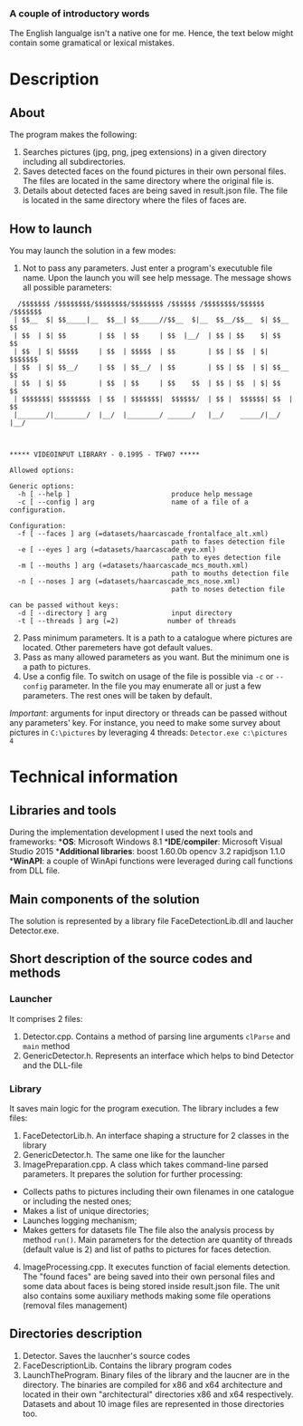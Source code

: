 
### A couple of introductory words
The English langualge isn't a native one for me. Hence, the text below might contain some gramatical or lexical mistakes.

# Description
## About
The program makes the following:
1. Searches pictures (jpg, png, jpeg extensions) in a given directory including all subdirectories. 
2. Saves detected faces on the found pictures in their own personal files. The files are located in the same directory where the 
original file is.
3. Details about detected faces are being saved in result.json file. The file is located in the same directory where the files 
of faces are.

## How to launch
You may launch the solution in a few modes:
1. Not to pass any parameters. Just enter a program's executuble file name. Upon the launch you will see help message. The message shows 
all possible parameters:

```C:\Users\Ruslan\Source\Repos\facedetector\LaunchTheProgram\x64>Detector.exe
  /$$$$$$$ /$$$$$$$$/$$$$$$$$/$$$$$$$$ /$$$$$$ /$$$$$$$$/$$$$$$ /$$$$$$$
 | $$__  $| $$_____|__  $$__| $$_____//$$__  $|__  $$__/$$__  $| $$__  $$
 | $$  | $| $$        | $$  | $$     | $$  |__/  | $$ | $$    $| $$    $$
 | $$  | $| $$$$$     | $$  | $$$$$  | $$        | $$ | $$  | $| $$$$$$$
 | $$  | $| $$__/     | $$  | $$__/  | $$        | $$ | $$  | $| $$__  $$
 | $$  | $| $$        | $$  | $$     | $$    $$  | $$ | $$  | $| $$    $$
 | $$$$$$$| $$$$$$$$  | $$  | $$$$$$$|  $$$$$$/  | $$ |  $$$$$$| $$  | $$
 |_______/|________/  |__/  |________/ ______/   |__/    _____/|__/  |__/



***** VIDEOINPUT LIBRARY - 0.1995 - TFW07 *****

Allowed options:

Generic options:
  -h [ --help ]                         produce help message
  -c [ --config ] arg                   name of a file of a configuration.

Configuration:
  -f [ --faces ] arg (=datasets/haarcascade_frontalface_alt.xml)
                                        path to fases detection file
  -e [ --eyes ] arg (=datasets/haarcascade_eye.xml)
                                        path to eyes detection file
  -m [ --mouths ] arg (=datasets/haarcascade_mcs_mouth.xml)
                                        path to mouths detection file
  -n [ --noses ] arg (=datasets/haarcascade_mcs_nose.xml)
                                        path to noses detection file

can be passed without keys:
  -d [ --directory ] arg                input directory
  -t [ --threads ] arg (=2)            number of threads
  ```
2. Pass minimum parameters. It is a path to a catalogue where pictures are located. Other paremeters have got default values.
3. Pass as many allowed parameters as you want. But the minimum one is a path to pictures.
4. Use a config file. To switch on usage of the file is possible via `-c` or `--config` parameter.
In the file you may enumerate all or just a few parameters. The rest ones will be taken by default.

_Important_: arguments for input directory or threads can be passed without any parameters' key.
For instance, you need to make some survey about pictures in `C:\pictures` by leveraging 4 threads:
`Detector.exe c:\pictures 4`

# Technical information
## Libraries and tools
During the implementation development I used the next tools and frameworks:
*__OS__: Microsoft Windows 8.1
*__IDE__/__compiler__: Microsoft Visual Studio 2015
*__Additional libraries__: 
  boost 1.60.0b
  opencv 3.2
  rapidjson 1.1.0
*__WinAPI__: a couple of WinApi functions were leveraged during call functions from DLL file.

## Main components of the solution
The solution is represented by a library file FaceDetectionLib.dll and laucher Detector.exe.

## Short description of the source codes and methods
### Launcher
It comprises 2 files:
1. Detector.cpp. Contains a method of parsing line arguments `clParse` and `main` method
2. GenericDetector.h. Represents an interface which helps to bind Detector and the DLL-file

### Library
It saves main logic for the program execution. The library includes a few files:
1. FaceDetectorLib.h. An interface shaping a structure for 2 classes in the library
2. GenericDetector.h. The same one like for the launcher
3. ImagePreparation.cpp. A class which takes command-line parsed parameters. It prepares the solution for further processing:
  * Collects paths to pictures including their own filenames in one catalogue or including the nested ones;
  * Makes a list of unique directories;
  * Launches logging mechanism;
  * Makes getters for datasets file
 The file also the analysis process by method `run()`. Main parameters for the detection are quantity of threads (default value is 2) and list of paths to pictures for faces detection. 
 4. ImageProcessing.cpp. It executes function of facial elements detection. The "found faces" are being saved into their own personal files and some data about faces is being stored inside result.json file. The unit also contains some auxiliary methods making some file operations (removal files management)
 
 ## Directories description
 1. Detector. Saves the laucnher's source codes
 2. FaceDescriptionLib. Contains the library program codes
 3. LaunchTheProgram. Binary files of the library and the laucner are in the directory. The binaries are compiled for x86 and x64 architecture and located in their own "architectural" directories x86 and x64 respectively. Datasets and about 10 image files are represented in those directories too.
